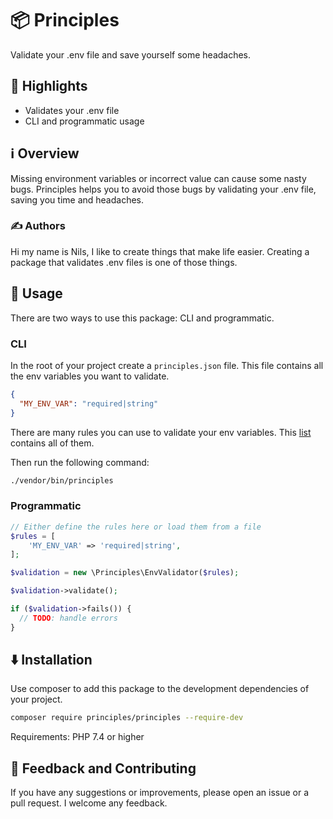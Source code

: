 # 📦 Principles

Validate your .env file and save yourself some headaches.

## 🌟 Highlights

- Validates your .env file
- CLI and programmatic usage


## ℹ️ Overview

Missing environment variables or incorrect value can cause some nasty bugs.
Principles helps you to avoid those bugs by validating your .env file,
saving you time and headaches.


### ✍️ Authors

Hi my name is Nils, I like to create things that make life easier.
Creating a package that validates .env files is one of those things.


## 🚀 Usage

There are two ways to use this package: CLI and programmatic.


### CLI

In the root of your project create a `principles.json` file. 
This file contains all the env variables you want to validate.
    
```json
{
  "MY_ENV_VAR": "required|string"
}
```

There are many rules you can use to validate your env variables. 
This [list](https://github.com/rakit/validation?tab=readme-ov-file#available-rules)
contains all of them.

Then run the following command:

```bash
./vendor/bin/principles
```


### Programmatic

```php
// Either define the rules here or load them from a file
$rules = [
    'MY_ENV_VAR' => 'required|string',
];

$validation = new \Principles\EnvValidator($rules);

$validation->validate();

if ($validation->fails()) {
  // TODO: handle errors
}
```


## ⬇️ Installation

Use composer to add this package to the development dependencies of your project.

```bash
composer require principles/principles --require-dev
```

Requirements: PHP 7.4 or higher


## 💭 Feedback and Contributing

If you have any suggestions or improvements, please open an issue
or a pull request. I welcome any feedback.
